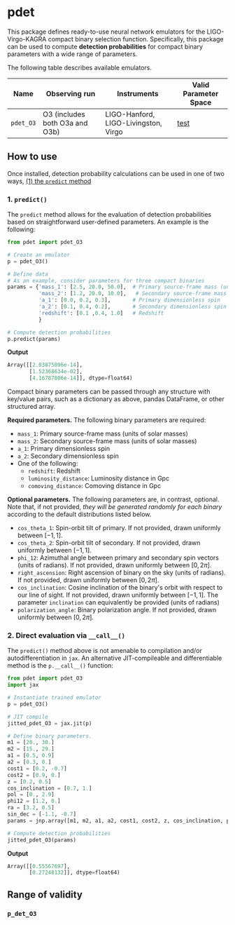 # pdet

This package defines ready-to-use neural network emulators for the LIGO-Virgo-KAGRA compact binary selection function.
Specifically, this package can be used to compute **detection probabilities** for compact binary parameters with a wide range of parameters.

The following table describes available emulators.

| Name | Observing run | Instruments | Valid Parameter Space |
| ---- | ------------- | ----------- | --------------------- |
| `pdet_O3` | O3 (includes both O3a and O3b) | LIGO-Hanford, LIGO-Livingston, Virgo | [test](#p_det_O3)

## How to use

Once installed, detection probability calculations can be used in one of two ways, [(1) the `predict` method](#1.predict()) 

### 1. `predict()`

The `predict` method allows for the evaluation of detection probabilities based on straightforward user-defined parameters.
An example is the following:

```python
from pdet import pdet_O3

# Create an emulator
p = pdet_O3()

# Define data
# As an example, consider parameters for three compact binaries
params = {'mass_1': [2.5, 20.0, 50.0],  # Primary source-frame mass (units Msun)
          'mass_2': [1.2, 20.0, 10.0],   # Secondary source-frame mass (units Msun)
          'a_1': [0.0, 0.2, 0.3],       # Primary dimensionless spin
          'a_2': [0.1, 0.4, 0.2],       # Secondary dimensionless spin
          'redshift': [0.1 ,0.4, 1.0]   # Redshift
          }

# Compute detection probabilities
p.predict(params)
```
**Output**
```python
Array([[2.03875096e-14],
       [1.52368634e-02],
       [4.16787806e-14]], dtype=float64)
```

Compact binary parameters can be passed through any structure with key/value pairs, such as a dictionary as above, pandas DataFrame, or other structured array.

**Required parameters.** The following binary parameters are required:

   * `mass_1`: Primary source-frame mass (units of solar masses)
   * `mass_2`: Secondary source-frame mass (units of solar masses)
   * `a_1`: Primary dimensionless spin
   * `a_2`: Secondary dimensionless spin
   * One of the following:
      * `redshift`: Redshift
      * `luminosity_distance`: Luminosity distance in Gpc
      * `comoving_distance`: Comoving distance in Gpc

**Optional parameters.**
The following parameters are, in contrast, optional.
Note that, if not provided, *they will be generated randomly for each binary* according to the default distributions listed below.

   * `cos_theta_1`: Spin-orbit tilt of primary. If not provided, drawn uniformly between $`[-1,1]`$.
   * `cos_theta_2`: Spin-orbit tilt of secondary. If not provided, drawn uniformly between $`[-1,1]`$.
   * `phi_12`: Azimuthal angle between primary and secondary spin vectors (units of radians). If not provided, drawn uniformly between $`[0,2\pi]`$.
   * `right_ascension`: Right ascension of binary on the sky (units of radians). If not provided, drawn uniformly between $`[0,2\pi]`$.
   * `cos_inclination`: Cosine inclination of the binary's orbit with respect to our line of sight. If not provided, drawn uniformly between $`[-1,1]`$. The parameter `inclination` can equivalently be provided (units of radians)
   * `polarization_angle`: Binary polarization angle. If not provided, drawn uniformly between $`[0,2\pi]`$.

### 2. Direct evaluation via `__call__()`

The `predict()` method above is not amenable to compilation and/or autodifferentiation in `jax`.
An alternative JIT-compileable and differentiable method is the `p.__call__()` function:

```python
from pdet import pdet_O3
import jax

# Instantiate trained emulator
p = pdet_O3()

# JIT compile
jitted_pdet_O3 = jax.jit(p)

# Define binary parameters.
m1 = [20., 30.]
m2 = [15., 29.]
a1 = [0.5, 0.9]
a2 = [0.3, 0.]
cost1 = [0.2, -0.7]
cost2 = [0.9, 0.]
z = [0.2, 0.5]
cos_inclination = [0.7, 1.]
pol = [0., 2.9]
phi12 = [1.2, 0.]
ra = [3.2, 0.5]
sin_dec = [-1.1, -0.7]
params = jnp.array([m1, m2, a1, a2, cost1, cost2, z, cos_inclination, pol, phi12, ra, sin_dec])

# Compute detection probabilities
jitted_pdet_O3(params)
```
**Output**
```python
Array([[0.55567697],
       [0.27248132]], dtype=float64)
```

## Range of validity

### `p_det_O3`
